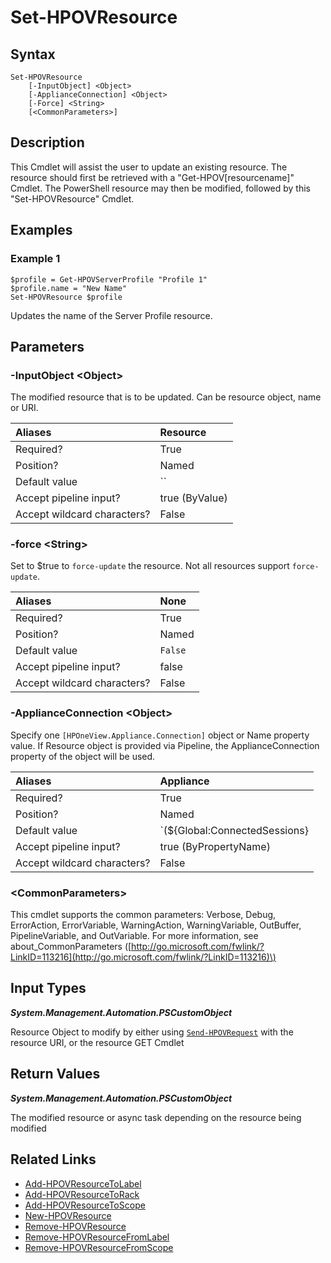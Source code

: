 ﻿---
description: Update existing resource(s).
---

# Set-HPOVResource

## Syntax

```text
Set-HPOVResource
    [-InputObject] <Object>
    [-ApplianceConnection] <Object>
    [-Force] <String>
    [<CommonParameters>]
```

## Description

This Cmdlet will assist the user to update an existing resource.  The resource should first be retrieved with a "Get-HPOV[resourcename]" Cmdlet.  The PowerShell resource may then be modified, followed by this "Set-HPOVResource" Cmdlet.

## Examples

###  Example 1 

```text
$profile = Get-HPOVServerProfile "Profile 1"
$profile.name = "New Name"
Set-HPOVResource $profile
```

Updates the name of the Server Profile resource.

## Parameters

### -InputObject &lt;Object&gt;

The modified resource that is to be updated. Can be resource object, name or URI.

| Aliases | Resource |
| :--- | :--- |
| Required? | True |
| Position? | Named |
| Default value | `` |
| Accept pipeline input? | true (ByValue) |
| Accept wildcard characters? | False |

### -force &lt;String&gt;

Set to $true to `force-update` the resource.  Not all resources support `force-update`.

| Aliases | None |
| :--- | :--- |
| Required? | True |
| Position? | Named |
| Default value | `False` |
| Accept pipeline input? | false |
| Accept wildcard characters? | False |

### -ApplianceConnection &lt;Object&gt;

Specify one `[HPOneView.Appliance.Connection]` object or Name property value. If Resource object is provided via Pipeline, the ApplianceConnection property of the object will be used.

| Aliases | Appliance |
| :--- | :--- |
| Required? | True |
| Position? | Named |
| Default value | `(${Global:ConnectedSessions} | ? Default)` |
| Accept pipeline input? | true (ByPropertyName) |
| Accept wildcard characters? | False |

### &lt;CommonParameters&gt;

This cmdlet supports the common parameters: Verbose, Debug, ErrorAction, ErrorVariable, WarningAction, WarningVariable, OutBuffer, PipelineVariable, and OutVariable. For more information, see about\_CommonParameters \([http://go.microsoft.com/fwlink/?LinkID=113216](http://go.microsoft.com/fwlink/?LinkID=113216)\)

## Input Types

_**System.Management.Automation.PSCustomObject**_

Resource Object to modify by either using [`Send-HPOVRequest`](send-hpovrequest.md) with the resource URI, or the resource GET Cmdlet

## Return Values

_**System.Management.Automation.PSCustomObject**_

The modified resource or async task depending on the resource being modified

## Related Links

* [Add-HPOVResourceToLabel](../facilities/add-hpovresourcetolabel.md)
* [Add-HPOVResourceToRack](../facilities/add-hpovresourcetorack.md)
* [Add-HPOVResourceToScope](../appliance/add-hpovresourcetoscope.md)
* [New-HPOVResource](new-hpovresource.md)
* [Remove-HPOVResource](remove-hpovresource.md)
* [Remove-HPOVResourceFromLabel](../appliance/remove-hpovresourcefromlabel.md)
* [Remove-HPOVResourceFromScope](../appliance/remove-hpovresourcefromscope.md)

